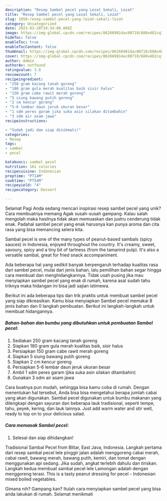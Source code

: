 ```yaml
---
description: "Resep Sambel pecel yang Lezat Sekali, Lezat"
title: "Resep Sambel pecel yang Lezat Sekali, Lezat"
slug: 1050-resep-sambel-pecel-yang-lezat-sekali-lezat
category: Uncategorized
date: 2023-03-28T19:34:00.860Z
image: https://img-global.cpcdn.com/recipes/862669814ac00710/680x482cq70/sambel-pecel-foto-resep-utama.jpg
hideToc: false
enableToc: true
enableTocContent: false
thumbnail: https://img-global.cpcdn.com/recipes/862669814ac00710/680x482cq70/sambel-pecel-foto-resep-utama.jpg
cover: https://img-global.cpcdn.com/recipes/862669814ac00710/680x482cq70/sambel-pecel-foto-resep-utama.jpg
author: Admin
authorAv: notfound
ratingvalue: 3.8
reviewcount: 7
recipeingredient:
- "250 gram kacang tanah goreng"
- "180 gram gula merah kualitas baik sisir halus"
- "150 gram cabe rawit merah goreng"
- "5 siung bawang putih goreng"
- "2 cm kencur goreng"
- "5-6 lembar daun jeruk ukuran besar"
- "1 sdm peres garam jika suka asin silakan ditambahin"
- "3 sdm air asam jawa"
recipeinstructions:

- "Sudah jadi dan siap dinikmati!"
categories:
- Resep
tags:
- sambel
- pecel

katakunci: sambel pecel 
nutrition: 161 calories
recipecuisine: Indonesian
preptime: "PT14M"
cooktime: "PT54M"
recipeyield: "4"
recipecategory: Dessert

---
```



Selamat Pagi Anda sedang mencari inspirasi resep sambel pecel yang unik? Cara membuatnya memang Agak susah-susah gampang. Kalau salah mengolah maka hasilnya tidak akan memuaskan dan justru cenderung tidak enak. Padahal sambel pecel yang enak harusnya kan punya aroma dan cita rasa yang bisa memancing selera kita.


Sambal pecel is one of the many types of peanut-based sambals (spicy sauces) in Indonesia, enjoyed throughout the country. It&#39;s creamy, sweet, savoury, spicy and a tiny bit of tartness (from the tamarind pulp). It&#39;s also a versatile sambal, great for fried snack accompaniment.

Ada beberapa hal yang sedikit banyak berpengaruh terhadap kualitas rasa dari sambel pecel, mulai dari jenis bahan, lalu pemilihan bahan segar hingga cara membuat dan menghidangkannya. Tidak usah pusing jika mau menyiapkan sambel pecel yang enak di rumah, karena asal sudah tahu triknya maka hidangan ini bisa jadi sajian istimewa.


Berikut ini ada beberapa tips dan trik praktis untuk membuat sambel pecel yang siap dikreasikan. Kamu bisa menyiapkan Sambel pecel memakai 8 jenis bahan dan 0 langkah pembuatan. Berikut ini langkah-langkah untuk membuat hidangannya.

<!--inarticleads1-->

##### Bahan-bahan dan bumbu yang dibutuhkan untuk pembuatan Sambel pecel:

1. Sediakan 250 gram kacang tanah goreng
1. Siapkan 180 gram gula merah kualitas baik, sisir halus
1. Persiapkan 150 gram cabe rawit merah goreng
1. Siapkan 5 siung bawang putih goreng
1. Siapkan 2 cm kencur goreng
1. Persiapkan 5-6 lembar daun jeruk ukuran besar
1. Ambil 1 sdm peres garam (jika suka asin silakan ditambahin)
1. Gunakan 3 sdm air asam jawa


Cara buatnya pun mudah, sehingga bisa kamu coba di rumah. Dengan menentukan hal tersebut, Anda bisa bisa mengetahui berapa jumlah cabai yang akan digunakan. Sambal pecel digunakan untuk bumbu makanan yang dilengkapi dengan sayuran dan beberapa lauk tradisional, seperti tempe, tahu, peyek, kering, dan lauk lainnya. Just add warm water and stir well, ready to top on to your delicious salad. 

<!--inarticleads2-->

##### Cara memasak Sambel pecel:


1. Selesai dan siap dihidangkan!

Tradisional Sambal Pecel from Blitar, East Java, Indonesia. Langkah pertama dari resep sambal pecel lele pinggir jalan adalah menggoreng cabai merah, cabai rawit, bawang merah, bawang putih, kemiri, dan tomat dengan menggunakan api sedang. Jika sudah, angkat terlebih dahulu dan tiriskan. Langkah kedua membuat sambal pecel lele Lamongan adalah dengan menggoreng terasi. This is a tasty peanut dressing for pecel - Indonesian mixed boiled vegetables. 

Gimana nih? Gampang kan? Itulah cara menyiapkan sambel pecel yang bisa anda lakukan di rumah. Selamat menikmati
